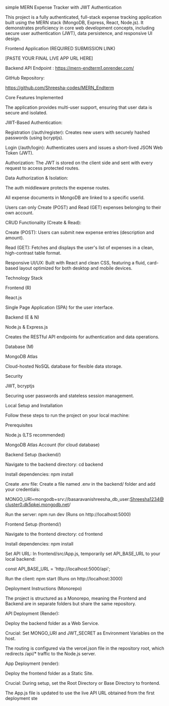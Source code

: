 simple MERN Expense Tracker with JWT Authentication 

This project is a fully authenticated, full-stack expense tracking application built using the MERN stack (MongoDB, Express, React, Node.js). It demonstrates proficiency in core web development concepts, including secure user authentication (JWT), data persistence, and responsive UI design.



Frontend Application (REQUIRED SUBMISSION LINK)

[PASTE YOUR FINAL LIVE APP URL HERE]

Backend API Endpoint : https://mern-endterm1.onrender.com/

GitHub Repository:

https://github.com/Shreesha-codes/MERN_Endterm


Core Features Implemented

The application provides multi-user support, ensuring that user data is secure and isolated.

JWT-Based Authentication:

Registration (/auth/register): Creates new users with securely hashed passwords (using bcryptjs).

Login (/auth/login): Authenticates users and issues a short-lived JSON Web Token (JWT).

Authorization: The JWT is stored on the client side and sent with every request to access protected routes.

Data Authorization & Isolation:

The auth middleware protects the expense routes.

All expense documents in MongoDB are linked to a specific userId.

Users can only Create (POST) and Read (GET) expenses belonging to their own account.

CRUD Functionality (Create & Read):

Create (POST): Users can submit new expense entries (description and amount).

Read (GET): Fetches and displays the user's list of expenses in a clean, high-contrast table format.

Responsive UI/UX: Built with React and clean CSS, featuring a fluid, card-based layout optimized for both desktop and mobile devices.

Technology Stack

Frontend (R)

React.js

Single Page Application (SPA) for the user interface.

Backend (E & N)

Node.js & Express.js

Creates the RESTful API endpoints for authentication and data operations.

Database (M)

MongoDB Atlas

Cloud-hosted NoSQL database for flexible data storage.

Security

JWT, bcryptjs

Securing user passwords and stateless session management.

Local Setup and Installation

Follow these steps to run the project on your local machine:

Prerequisites

Node.js (LTS recommended)

MongoDB Atlas Account (for cloud database)

Backend Setup (backend/)

Navigate to the backend directory: cd backend

Install dependencies: npm install

Create .env file: Create a file named .env in the backend/ folder and add your credentials:

MONGO_URI=mongodb+srv://basaravanishreesha_db_user:Shreesha1234@cluster0.dk5pkej.mongodb.net/


Run the server: npm run dev (Runs on http://localhost:5000)

Frontend Setup (frontend/)

Navigate to the frontend directory: cd frontend

Install dependencies: npm install

Set API URL: In frontend/src/App.js, temporarily set API_BASE_URL to your local backend:

const API_BASE_URL = 'http://localhost:5000/api';


Run the client: npm start (Runs on http://localhost:3000)

Deployment Instructions (Monorepo)

The project is structured as a Monorepo, meaning the Frontend and Backend are in separate folders but share the same repository.

API Deployment (Render):

Deploy the backend folder as a Web Service.

Crucial: Set MONGO_URI and JWT_SECRET as Environment Variables on the host.

The routing is configured via the vercel.json file in the repository root, which redirects /api/* traffic to the Node.js server.

App Deployment (render):

Deploy the frontend folder as a Static Site.

Crucial: During setup, set the Root Directory or Base Directory to frontend.

The App.js file is updated to use the live API URL obtained from the first deployment ste